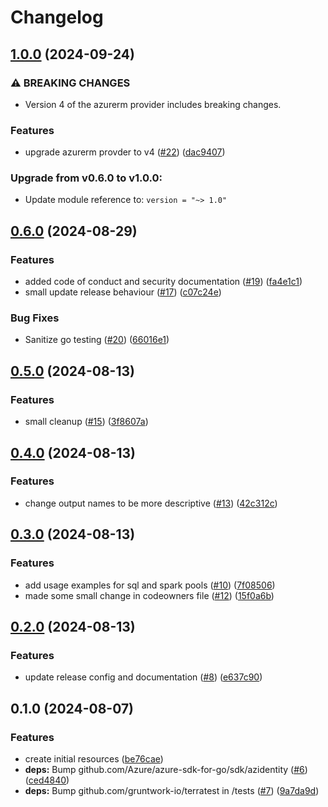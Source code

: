 # Changelog

## [1.0.0](https://github.com/CloudNationHQ/terraform-azure-syn/compare/v0.6.0...v1.0.0) (2024-09-24)


### ⚠ BREAKING CHANGES

* Version 4 of the azurerm provider includes breaking changes.

### Features

* upgrade azurerm provder to v4 ([#22](https://github.com/CloudNationHQ/terraform-azure-syn/issues/22)) ([dac9407](https://github.com/CloudNationHQ/terraform-azure-syn/commit/dac94070045f0defcb3493bd6733c29fad21f866))

### Upgrade from v0.6.0 to v1.0.0:

- Update module reference to: `version = "~> 1.0"`

## [0.6.0](https://github.com/CloudNationHQ/terraform-azure-syn/compare/v0.5.0...v0.6.0) (2024-08-29)


### Features

* added code of conduct and security documentation ([#19](https://github.com/CloudNationHQ/terraform-azure-syn/issues/19)) ([fa4e1c1](https://github.com/CloudNationHQ/terraform-azure-syn/commit/fa4e1c168e7fe6c0c509c97e8b234520bb9e6a26))
* small update release behaviour ([#17](https://github.com/CloudNationHQ/terraform-azure-syn/issues/17)) ([c07c24e](https://github.com/CloudNationHQ/terraform-azure-syn/commit/c07c24e27bdbfb2f30932f7e979b388f0577b758))


### Bug Fixes

* Sanitize go testing ([#20](https://github.com/CloudNationHQ/terraform-azure-syn/issues/20)) ([66016e1](https://github.com/CloudNationHQ/terraform-azure-syn/commit/66016e117a31ac38d8e798ca247ec693baf863eb))

## [0.5.0](https://github.com/CloudNationHQ/terraform-azure-syn/compare/v0.4.0...v0.5.0) (2024-08-13)


### Features

* small cleanup ([#15](https://github.com/CloudNationHQ/terraform-azure-syn/issues/15)) ([3f8607a](https://github.com/CloudNationHQ/terraform-azure-syn/commit/3f8607ae74dbcc97282475dfad7d2f1b9bec866b))

## [0.4.0](https://github.com/CloudNationHQ/terraform-azure-syn/compare/v0.3.0...v0.4.0) (2024-08-13) 


### Features

* change output names to be more descriptive ([#13](https://github.com/CloudNationHQ/terraform-azure-syn/issues/13)) ([42c312c](https://github.com/CloudNationHQ/terraform-azure-syn/commit/42c312c3c3ddbf4006fa4ba9d62a21439eaf8065))

## [0.3.0](https://github.com/CloudNationHQ/terraform-azure-syn/compare/v0.2.0...v0.3.0) (2024-08-13)


### Features

* add usage examples for sql and spark pools ([#10](https://github.com/CloudNationHQ/terraform-azure-syn/issues/10)) ([7f08506](https://github.com/CloudNationHQ/terraform-azure-syn/commit/7f085067cc7046427997abbd386c774a20344fe8))
* made some small change in codeowners file ([#12](https://github.com/CloudNationHQ/terraform-azure-syn/issues/12)) ([15f0a6b](https://github.com/CloudNationHQ/terraform-azure-syn/commit/15f0a6bd0c0587eca301161071467e3494b3f68b))

## [0.2.0](https://github.com/CloudNationHQ/terraform-azure-syn/compare/v0.1.0...v0.2.0) (2024-08-13)


### Features

* update release config and documentation ([#8](https://github.com/CloudNationHQ/terraform-azure-syn/issues/8)) ([e637c90](https://github.com/CloudNationHQ/terraform-azure-syn/commit/e637c900046fa9a9b45937c50103f142680409be))

## 0.1.0 (2024-08-07)


### Features

* create initial resources ([be76cae](https://github.com/CloudNationHQ/terraform-azure-syn/commit/be76cae00a3330797a199fce07b17efd007f8e9f))
* **deps:** Bump github.com/Azure/azure-sdk-for-go/sdk/azidentity ([#6](https://github.com/CloudNationHQ/terraform-azure-syn/issues/6)) ([ced4840](https://github.com/CloudNationHQ/terraform-azure-syn/commit/ced4840f0dd119a2b3f1709eccbb844dfde2038b))
* **deps:** Bump github.com/gruntwork-io/terratest in /tests ([#7](https://github.com/CloudNationHQ/terraform-azure-syn/issues/7)) ([9a7da9d](https://github.com/CloudNationHQ/terraform-azure-syn/commit/9a7da9d00b1118daac4fee5f90761e8311b713ed))
